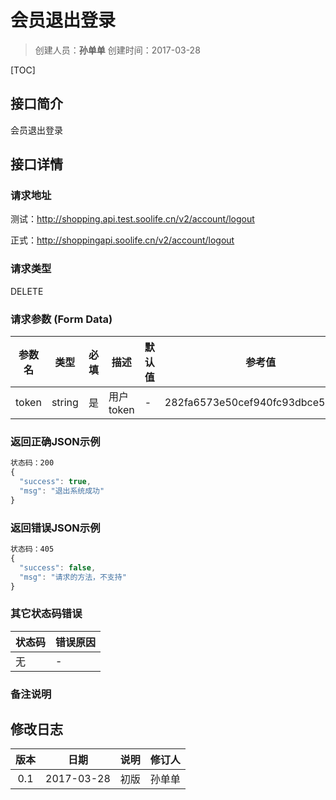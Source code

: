# 会员退出登录
>创建人员：**孙单单**
>创建时间：2017-03-28

[TOC]

## 接口简介
会员退出登录

## 接口详情

### 请求地址
测试：http://shopping.api.test.soolife.cn/v2/account/logout

正式：http://shoppingapi.soolife.cn/v2/account/logout

### 请求类型
DELETE

### 请求参数 (Form Data)
| 参数名   |   类型   |  必填  | 描述      | 默认值  | 参考值                              |
| ----- | :----: | :--: | ------- | ---- | -------------------------------- |
| token | string |  是   | 用户token | -    | 282fa6573e50cef940fc93dbce5415a8 |


### 返回正确JSON示例
```javascript
状态码：200
{
  "success": true,
  "msg": "退出系统成功"
}
```
### 返回错误JSON示例
```javascript
状态码：405
{
  "success": false,
  "msg": "请求的方法，不支持"
}
```

### 其它状态码错误
| 状态码  | 错误原因 |
| :--- | :--- |
| 无    | -    |

### 备注说明


## 修改日志
|  版本  |     日期     | 说明   | 修订人  |
| :--: | :--------: | :--- | :--- |
| 0.1  | 2017-03-28 | 初版   | 孙单单  |
